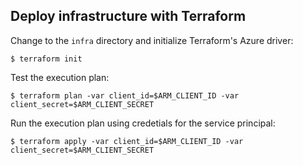 

## Deploy infrastructure with Terraform

Change to the `infra` directory and initialize Terraform's Azure driver:

```
$ terraform init
```

Test the execution plan:

```
$ terraform plan -var client_id=$ARM_CLIENT_ID -var client_secret=$ARM_CLIENT_SECRET
```

Run the execution plan using credetials for the service principal:

```
$ terraform apply -var client_id=$ARM_CLIENT_ID -var client_secret=$ARM_CLIENT_SECRET
```
